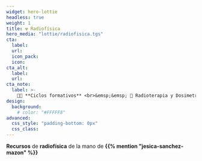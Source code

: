 ```yaml
---
widget: hero-lottie
headless: true
weight: 1
title: ☢️ Radiofísica
hero_media: "lottie/radiofisica.tgs"
cta:
  label:
  url:
  icon_pack:
  icon:
cta_alt:
  label: 
  url:
cta_note:
  label: >-
    🧑‍🏫 **Ciclos formativos** <br>&emsp;&emsp; 🧬 Radioterapia y Dosimetría <br>&emsp;&emsp; 🩻 Imagen para el Diagnóstico y Medicina Nuclear <br> 🧑‍🔧 **Operador de Instalaciones Radiactivas (IIRR)** <br> 🏥 **Radiofísica Hospitalaria (RFIR)**
design:
  background:
    # color: "#FFFFF8"
advanced:
  css_style: "padding-bottom: 0px"
  css_class: 
---
```


**Recursos** de **radiofísica** de la mano de **{{% mention "jesica-sanchez-mazon" %}}**